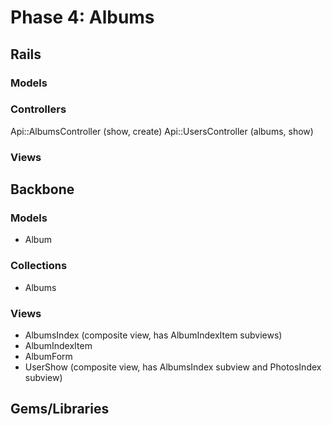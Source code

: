 # Phase 4: Albums

## Rails
### Models

### Controllers
Api::AlbumsController (show, create)
Api::UsersController (albums, show)

### Views

## Backbone
### Models
* Album

### Collections
* Albums

### Views
* AlbumsIndex (composite view, has AlbumIndexItem subviews)
* AlbumIndexItem
* AlbumForm
* UserShow (composite view, has AlbumsIndex subview and PhotosIndex subview)

## Gems/Libraries
